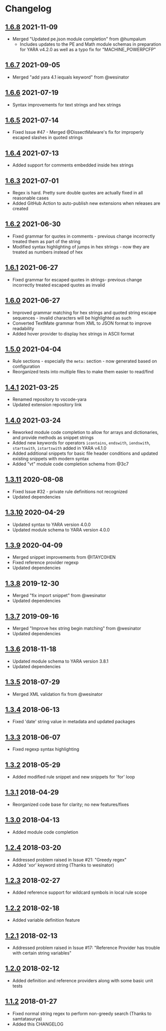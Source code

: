 # Changelog

## [1.6.8] 2021-11-09
* Merged "Updated pe.json module completion" from @humpalum
  * Includes updates to the PE and Math module schemas in preparation for YARA v4.2.0 as well as a typo fix for "MACHINE_POWERPCFP"

## [1.6.7] 2021-09-05
* Merged "add yara 4.1 iequals keyword" from @wesinator

## [1.6.6] 2021-07-19
* Syntax improvements for text strings and hex strings

## [1.6.5] 2021-07-14
* Fixed Issue #47 - Merged @DissectMalware's fix for improperly escaped slashes in quoted strings

## [1.6.4] 2021-07-13
* Added support for comments embedded inside hex strings

## [1.6.3] 2021-07-01
* Regex is hard. Pretty sure double quotes are actually fixed in all reasonable cases
* Added GitHub Action to auto-publish new extensions when releases are created

## [1.6.2] 2021-06-30
* Fixed grammar for quotes in comments - previous change incorrectly treated them as part of the string
* Modified syntax highlighting of jumps in hex strings - now they are treated as numbers instead of hex

## [1.6.1] 2021-06-27
* Fixed grammar for escaped quotes in strings- previous change incorrectly treated escaped quotes as invalid

## [1.6.0] 2021-06-27
* Improved grammar matching for hex strings and quoted string escape sequences - invalid characters will be highlighted as such
* Converted TextMate grammar from XML to JSON format to improve readability
* Added hover provider to display hex strings in ASCII format

## [1.5.0] 2021-04-04
* Rule sections - especially the `meta:` section - now generated based on configuration
* Reorganized tests into multiple files to make them easier to read/find

## [1.4.1] 2021-03-25
* Renamed repository to vscode-yara
* Updated extension repository link

## [1.4.0] 2021-03-24
* Reworked module code completion to allow for arrays and dictionaries, and provide methods as snippet strings
* Added new keywords for operators `icontains`, `endswith`, `iendswith`, `startswith`, `istartswith` added in YARA v4.1.0
* Added additional snippets for basic file header conditions and updated existing snippets with modern syntax
* Added "vt" module code completion schema from @3c7

## [1.3.11] 2020-08-08
* Fixed Issue #32 - private rule definitions not recognized
* Updated dependencies

## [1.3.10] 2020-04-29
* Updated syntax to YARA version 4.0.0
* Updated module schema to YARA version 4.0.0

## [1.3.9] 2020-04-09
* Merged snippet improvements from @ITAYC0HEN
* Fixed reference provider regexp
* Updated dependencies

## [1.3.8] 2019-12-30
* Merged "fix import snippet" from @wesinator
* Updated dependencies

## [1.3.7] 2019-09-16
* Merged "Improve hex string begin matching" from @wesinator
* Updated dependencies

## [1.3.6] 2018-11-18
* Updated module schema to YARA version 3.8.1
* Updated dependencies

## [1.3.5] 2018-07-29
* Merged XML validation fix from @wesinator

## [1.3.4] 2018-06-13
* Fixed 'date' string value in metadata and updated packages

## [1.3.3] 2018-06-07
* Fixed regexp syntax highlighting

## [1.3.2] 2018-05-29
* Added modified rule snippet and new snippets for 'for' loop

## [1.3.1] 2018-04-29
* Reorganized code base for clarity; no new features/fixes

## [1.3.0] 2018-04-13
* Added module code completion

## [1.2.4] 2018-03-20
* Addressed problem raised in Issue #21: "Greedy regex"
* Added 'xor' keyword string (Thanks to wesinator)

## [1.2.3] 2018-02-27
* Added reference support for wildcard symbols in local rule scope

## [1.2.2] 2018-02-18
* Added variable definition feature

## [1.2.1] 2018-02-13
* Addressed problem raised in Issue #17: "Reference Provider has trouble with certain string variables"

## [1.2.0] 2018-02-12
* Added definition and reference providers along with some basic unit tests

## [1.1.2] 2018-01-27
* Fixed normal string regex to perform non-greedy search (Thanks to samtatasurya)
* Added this CHANGELOG

[1.1.2]: https://github.com/infosec-intern/vscode-yara/commit/7640cadc9db8f2b5087b2fecc7c5fc3f1741c011
[1.2.0]: https://github.com/infosec-intern/vscode-yara/commit/0ad1cb401758165bf4d5d43f3a549d386f6b1fd6
[1.2.1]: https://github.com/infosec-intern/vscode-yara/commit/5d29c34f73c210c478fabf1548a7067735b0eedf
[1.2.2]: https://github.com/infosec-intern/vscode-yara/commit/01c9a4c9b7795494488bacab20cacec9a83e67d3
[1.2.3]: https://github.com/infosec-intern/vscode-yara/commit/e2ecae2efaf91012b6dd71bc328597beb83ef7fa
[1.2.4]: https://github.com/infosec-intern/vscode-yara/commit/00e44d92dedd0fc9001a8458d001e274489abe5c
[1.3.0]: https://github.com/infosec-intern/vscode-yara/commit/94a1dffe16df543a2c46eae0f3c04ffb5e06d659
[1.3.1]: https://github.com/infosec-intern/vscode-yara/commit/955bbbaa078bc3875e07468d864b94479c2652d3
[1.3.2]: https://github.com/infosec-intern/vscode-yara/commit/a047c27bab68deac6910dd440d3e6aaad005e33a
[1.3.3]: https://github.com/infosec-intern/vscode-yara/commit/e94c3ec33f306e762c0e4a2d6c12268a9e9dcc4a
[1.3.4]: https://github.com/infosec-intern/vscode-yara/commit/c36207d619cfa6df7623cb4e2419140c7cc400d4
[1.3.5]: https://github.com/infosec-intern/vscode-yara/commit/484f38b89b96b52cfc89b8e33166e3557974fa13
[1.3.6]: https://github.com/infosec-intern/vscode-yara/commit/3c8b2a4ac394542142e6c08b5bdc453de2e40cd9
[1.3.7]: https://github.com/infosec-intern/vscode-yara/commit/75855ac8d26605a2043e169f7c53e29f203f6f99
[1.3.8]: https://github.com/infosec-intern/vscode-yara/commit/27cb613b3450317afe03617c8cae96610e04ac6e
[1.3.9]: https://github.com/infosec-intern/vscode-yara/commit/893073684743990777306da581688f9158e41179
[1.3.10]: https://github.com/infosec-intern/vscode-yara/commit/af9dbb055f0213064740a1184f95226d23a089b6
[1.3.11]: https://github.com/infosec-intern/vscode-yara/commit/9831637d1632e89fb45e3cff2975867740005f13
[1.4.0]: https://github.com/infosec-intern/vscode-yara/compare/v1.3.11...v1.4.0
[1.4.1]: https://github.com/infosec-intern/vscode-yara/compare/v1.4.0...v1.4.1
[1.5.0]: https://github.com/infosec-intern/vscode-yara/compare/v1.4.1...v1.5.0
[1.6.0]: https://github.com/infosec-intern/vscode-yara/compare/v1.5.0...v1.6.0
[1.6.1]: https://github.com/infosec-intern/vscode-yara/compare/v1.6.0...v1.6.1
[1.6.2]: https://github.com/infosec-intern/vscode-yara/compare/v1.6.1...v1.6.2
[1.6.3]: https://github.com/infosec-intern/vscode-yara/compare/v1.6.2...v1.6.3
[1.6.4]: https://github.com/infosec-intern/vscode-yara/compare/v1.6.3...v1.6.4
[1.6.5]: https://github.com/infosec-intern/vscode-yara/compare/v1.6.4...v1.6.5
[1.6.6]: https://github.com/infosec-intern/vscode-yara/compare/v1.6.5...v1.6.6
[1.6.7]: https://github.com/infosec-intern/vscode-yara/compare/v1.6.6...v1.6.7
[1.6.8]: https://github.com/infosec-intern/vscode-yara/compare/v1.6.7...v1.6.8
